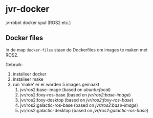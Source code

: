 # jvr-docker

jv-robot docker spul (ROS2 etc.)

## Docker files

In de map `docker-files` staan de Dockerfiles om images te maken met
ROS2.

Gebruik:

1.  installeer docker
2.  installeer make
3.  run 'make' er er worden 5 images gemaakt
    1.  jvr/ros2:base-image (based on *ubuntu:focal*)
    2.  jvr/ros2:foxy-ros-base (based on *jvr/ros2:base-image*)
    3.  jvr/ros2:foxy-desktop (based on *jvr/ros2:foxy-ros-base*)
    4.  jvr/ros2:galactic-ros-base (based on *jvr/ros2:base-image*)
    5.  jvr/ros2:galactic-desktop (based on
        *jvr/ros2:galactic-ros-base*)
